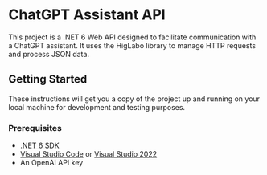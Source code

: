 # ChatGPT Assistant API

This project is a .NET 6 Web API designed to facilitate communication with a ChatGPT assistant. It uses the HigLabo library to manage HTTP requests and process JSON data.

## Getting Started

These instructions will get you a copy of the project up and running on your local machine for development and testing purposes.

### Prerequisites

- [.NET 6 SDK](https://dotnet.microsoft.com/download/dotnet/6.0)
- [Visual Studio Code](https://code.visualstudio.com/) or [Visual Studio 2022](https://visualstudio.microsoft.com/vs/)
- An OpenAI API key

